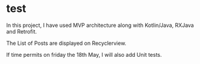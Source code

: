 # test

In this project, I have used MVP architecture along with Kotlin/Java, RXJava and Retrofit.

The List of Posts are displayed on Recyclerview.

If time permits on friday the 18th May, I will also add Unit tests.
